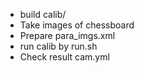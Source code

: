 * build calib/
* Take images of chessboard
* Prepare para_imgs.xml
* run calib by run.sh
* Check result cam.yml

